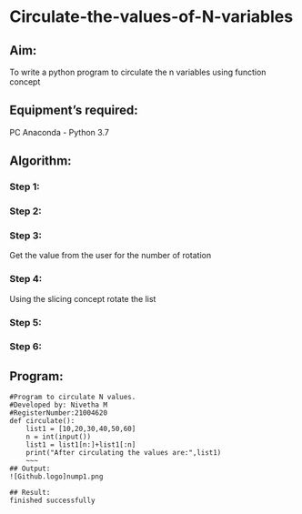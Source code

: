 # Circulate-the-values-of-N-variables
## Aim:
To write a python program to circulate the n variables using function concept
## Equipment’s required:
PC
Anaconda - Python 3.7
## Algorithm: 
### Step 1: 
### Step 2: 
### Step 3: 
Get the value from the user for the number of rotation
### Step 4: 
Using the slicing concept rotate the list

### Step 5: 
### Step 6: 
## Program:
~~~
#Program to circulate N values.
#Developed by: Nivetha M 
#RegisterNumber:21004620
def circulate():
    list1 = [10,20,30,40,50,60]
    n = int(input())
    list1 = list1[n:]+list1[:n]
    print("After circulating the values are:",list1)
    ~~~
## Output:
![Github.logo]nump1.png

## Result:
finished successfully
